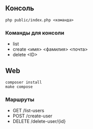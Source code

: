 ## Консоль
`php public/index.php <команда>`
### Команды для консоли
- list
- create <имя> <фамилия> <почта>
- delete \<ID\>

## Web
```
composer install
make compose
```
### Маршруты
- GET /list-users
- POST /create-user
- DELETE /delete-user/{id}

